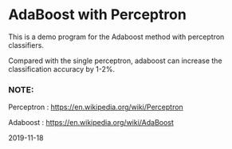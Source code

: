 # AdaBoost with Perceptron

This is a demo program for the Adaboost method with perceptron classifiers.

Compared with the single perceptron, adaboost can increase the classification accuracy by 1-2%.

### NOTE:

Perceptron : https://en.wikipedia.org/wiki/Perceptron

Adaboost : https://en.wikipedia.org/wiki/AdaBoost

2019-11-18
